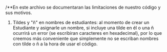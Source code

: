 /**En este archivo se documentaran las limitaciones de nuestro código y sus motivos.

1) Tildes y "ñ" en nombres de estudiantes: al momento de crear un Estudiante y asignarle un nombre, si incluye una tilde en él o una ñ ocurrirá un error (se escribiran caracteres en hexadecimal), por lo que creemos más conveniente que simplemente no se escriban nombres con tilde o ñ a la hora de usar el código.
